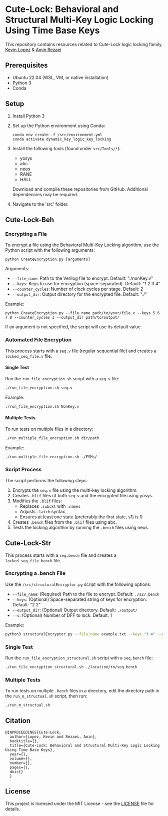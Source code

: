 # Cute-Lock: Behavioral and Structural Multi-Key Logic Locking Using Time Base Keys
This repository contains resources related to Cute-Lock logic locking family. </br>
[Kevin Lopez](https://github.com/KevinDLopez) & [Amin Rezaei](https://github.com/r3zaei) </br>

## Prerequisites

- Ubuntu 22.04 (WSL, VM, or native installation)
- Python 3
- Conda

## Setup

1. Install Python 3
2. Set up the Python environment using Conda:
   ```
   conda env create -f /src/environment.yml
   conda activate dynamic_key_logic_key_locking
   ```
3. Install the following tools (found under `src/Tools/*`):
   - yosys
   - abc
   - neos
   - RANE
   - HALL

   Download and compile these repositories from GitHub. Additional dependencies may be required.

4. Navigate to the 'src' folder.

## Cute-Lock-Beh 

### Encrypting a File

To encrypt a file using the Behavioral Multi-Key Locking algorithm, use the Python script with the following arguments:

```
python CreateEncryption.py [arguments]
```

Arguments:
- `--file_name`: Path to the Verilog file to encrypt. Default: "./nonKey.v"
- `--keys`: Keys to use for encryption (space-separated). Default: "1 2 3 4"
- `--counter_cycles`: Number of clock cycles per stage. Default: 2
- `--output_dir`: Output directory for the encrypted file. Default: "./"

Example:
```
python CreateEncryption.py --file_name path/to/your/file.v --keys 5 6 7 8 --counter_cycles 3 --output_dir path/to/output/
```

If an argument is not specified, the script will use its default value.

### Automated File Encryption

This process starts with a `seq.v` file (regular sequential file) and creates a `locked_seq_file.v` file.

#### Single Test

Run the `run_file_encryption.sh` script with a `seq.v` file:

```bash
./run_file_encryption.sh seq.v
```

Example:
```bash
./run_file_encryption.sh NonKey.v
```

#### Multiple Tests

To run tests on multiple files in a directory:

```bash
./run_multiple_file_encryption.sh dir/path
```

Example:
```bash
./run_multiple_file_encryption.sh ./FSMs/
```

### Script Process

The script performs the following steps:

1. Encrypts the `seq.v` file using the multi-key locking algorithm.
2. Creates `.blif` files of both `seq.v` and the encrypted file using yosys.
3. Modifies the `.blif` files:
   - Replaces `.subckt` with `.names`
   - Adjusts `.latch` syntax
   - Ensures at least one state (preferably the first state, s1) is 0
4. Creates `.bench` files from the `.blif` files using abc.
5. Tests the locking algorithm by running the `.bench` files using neos.

## Cute-Lock-Str

This process starts with a `seq.bench` file and creates a `locked_seq_file.bench` file.

### Encrypting a .bench File

Use the `/src/structuralEncryptor.py` script with the following options:

- `--file_name`: (Required) Path to the file to encrypt. Default: `./s27.bench`
- `--keys`: (Optional) Space-separated string of keys for encryption. Default: "2 2"
- `--output_dir`: (Optional) Output directory. Default: `./output/`
- `--s`: (Optional) Number of DFF to lock. Default: 1

Example:
```bash
python3 structuralEncryptor.py --file_name example.txt --keys "3 4" --output_dir "./encrypted_output/" --s 2
```

### Single Test

Run the `run_file_encryption_structural.sh` script with a `seq.bench` file:

```bash
./run_file_encryption_structural.sh ./location/to/seq.bench
```

### Multiple Tests

To run tests on multiple `.bench` files in a directory, edit the directory path in the `run_m_structual.sh` script, then run:

```bash
./run_m_structual.sh
```


## Citation
```
@INPROCEEDINGS{Cute-Lock,
  author={Lopez, Kevin and Rezaei, Amin},
  booktitle={}, 
  title={Cute-Lock: Behavioral and Structural Multi-Key Logic Locking Using Time Base Keys}, 
  year={},
  volume={},
  number={},
  pages={},
  doi={}
  }
```

## License
This project is licensed under the MIT License - see the [LICENSE](LICENSE) file for details.
